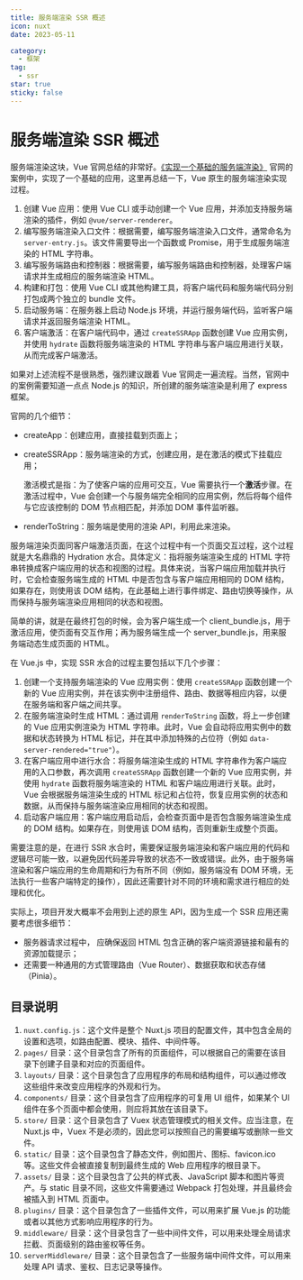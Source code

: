 ```yaml
---
title: 服务端渲染 SSR 概述
icon: nuxt
date: 2023-05-11

category:
  - 框架
tag:
  - ssr
star: true
sticky: false
---
```


# 服务端渲染 SSR 概述

服务端渲染这块，Vue 官网总结的非常好。[《实现一个基础的服务端渲染》](https://cn.vuejs.org/guide/scaling-up/ssr.html#ssr-vs-ssg) 官网的案例中，实现了一个基础的应用，这里再总结一下，Vue 原生的服务端渲染实现过程。

1. 创建 Vue 应用：使用 Vue CLI 或手动创建一个 Vue 应用，并添加支持服务端渲染的插件，例如 `@vue/server-renderer`。
2. 编写服务端渲染入口文件：根据需要，编写服务端渲染入口文件，通常命名为 `server-entry.js`。该文件需要导出一个函数或 Promise，用于生成服务端渲染的 HTML 字符串。
3. 编写服务端路由和控制器：根据需要，编写服务端路由和控制器，处理客户端请求并生成相应的服务端渲染 HTML。
4. 构建和打包：使用 Vue CLI 或其他构建工具，将客户端代码和服务端代码分别打包成两个独立的 bundle 文件。
5. 启动服务端：在服务器上启动 Node.js 环境，并运行服务端代码，监听客户端请求并返回服务端渲染 HTML。
6. 客户端激活：在客户端代码中，通过 `createSSRApp` 函数创建 Vue 应用实例，并使用 `hydrate` 函数将服务端渲染的 HTML 字符串与客户端应用进行关联，从而完成客户端激活。

如果对上述流程不是很熟悉，强烈建议跟着 Vue 官网走一遍流程。当然，官网中的案例需要知道一点点 Node.js 的知识，所创建的服务端渲染是利用了 express 框架。

官网的几个细节：

- createApp：创建应用，直接挂载到页面上；

- createSSRApp：服务端渲染的方式，创建应用，是在激活的模式下挂载应用；

  激活模式是指：为了使客户端的应用可交互，Vue 需要执行一个**激活**步骤。在激活过程中，Vue 会创建一个与服务端完全相同的应用实例，然后将每个组件与它应该控制的 DOM 节点相匹配，并添加 DOM 事件监听器。

- renderToString：服务端是使用的渲染 API，利用此来渲染。

服务端渲染页面同客户端激活页面，在这个过程中有一个页面交互过程，这个过程就是大名鼎鼎的 Hydration 水合。具体定义：指将服务端渲染生成的 HTML 字符串转换成客户端应用的状态和视图的过程。具体来说，当客户端应用加载并执行时，它会检查服务端生成的 HTML 中是否包含与客户端应用相同的 DOM 结构，如果存在，则使用该 DOM 结构，在此基础上进行事件绑定、路由切换等操作，从而保持与服务端渲染应用相同的状态和视图。

简单的讲，就是在最终打包的时候，会为客户端生成一个 client_bundle.js，用于激活应用，使页面有交互作用；再为服务端生成一个 server_bundle.js，用来服务端动态生成页面的 HTML。

在 Vue.js 中，实现 SSR 水合的过程主要包括以下几个步骤：

1. 创建一个支持服务端渲染的 Vue 应用实例：使用 `createSSRApp` 函数创建一个新的 Vue 应用实例，并在该实例中注册组件、路由、数据等相应内容，以便在服务端和客户端之间共享。
2. 在服务端渲染时生成 HTML：通过调用 `renderToString` 函数，将上一步创建的 Vue 应用实例渲染为 HTML 字符串。此时，Vue 会自动将应用实例中的数据和状态转换为 HTML 标记，并在其中添加特殊的占位符（例如 `data-server-rendered="true"`）。
3. 在客户端应用中进行水合：将服务端渲染生成的 HTML 字符串作为客户端应用的入口参数，再次调用 `createSSRApp` 函数创建一个新的 Vue 应用实例，并使用 `hydrate` 函数将服务端渲染的 HTML 和客户端应用进行关联。此时，Vue 会根据服务端渲染生成的 HTML 标记和占位符，恢复应用实例的状态和数据，从而保持与服务端渲染应用相同的状态和视图。
4. 启动客户端应用：客户端应用启动后，会检查页面中是否包含服务端渲染生成的 DOM 结构。如果存在，则使用该 DOM 结构，否则重新生成整个页面。

需要注意的是，在进行 SSR 水合时，需要保证服务端渲染和客户端应用的代码和逻辑尽可能一致，以避免因代码差异导致的状态不一致或错误。此外，由于服务端渲染和客户端应用的生命周期和行为有所不同（例如，服务端没有 DOM 环境，无法执行一些客户端特定的操作），因此还需要针对不同的环境和需求进行相应的处理和优化。

实际上，项目开发大概率不会用到上述的原生 API，因为生成一个 SSR 应用还需要考虑很多细节：

- 服务器请求过程中， 应确保返回 HTML 包含正确的客户端资源链接和最有的资源加载提示；
- 还需要一种通用的方式管理路由（Vue Router）、数据获取和状态存储（Pinia）。

## 目录说明

1. `nuxt.config.js`：这个文件是整个 Nuxt.js 项目的配置文件，其中包含全局的设置和选项，如路由配置、模块、插件、中间件等。
2. `pages/` 目录：这个目录包含了所有的页面组件，可以根据自己的需要在该目录下创建子目录和对应的页面组件。
3. `layouts/` 目录：这个目录包含了应用程序的布局和结构组件，可以通过修改这些组件来改变应用程序的外观和行为。
4. `components/` 目录：这个目录包含了应用程序的可复用 UI 组件，如果某个 UI 组件在多个页面中都会使用，则应将其放在该目录下。
5. `store/` 目录：这个目录包含了 Vuex 状态管理模式的相关文件。应当注意，在 Nuxt.js 中，Vuex 不是必须的，因此您可以按照自己的需要编写或删除一些文件。
6. `static/` 目录：这个目录包含了静态文件，例如图片、图标、favicon.ico 等。这些文件会被直接复制到最终生成的 Web 应用程序的根目录下。
7. `assets/` 目录：这个目录包含了公共的样式表、JavaScript 脚本和图片等资产。与 static 目录不同，这些文件需要通过 Webpack 打包处理，并且最终会被插入到 HTML 页面中。
8. `plugins/` 目录：这个目录包含了一些插件文件，可以用来扩展 Vue.js 的功能或者以其他方式影响应用程序的行为。
9. `middleware/` 目录：这个目录包含了一些中间件文件，可以用来处理全局请求拦截、页面级别的路由鉴权等任务。
10. `serverMiddleware/` 目录：这个目录包含了一些服务端中间件文件，可以用来处理 API 请求、鉴权、日志记录等操作。
